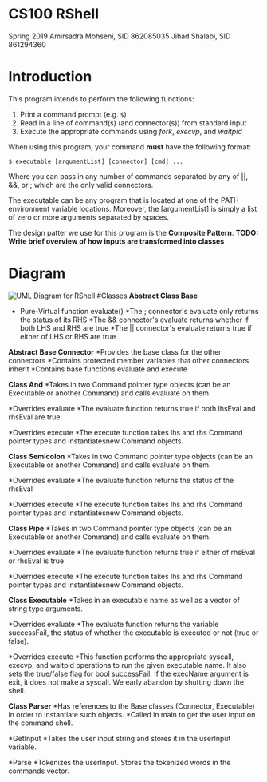 # CS100 RShell
Spring 2019
Amirsadra Mohseni, SID 862085035
Jihad Shalabi, SID 861294360

# Introduction
This program intends to perform the following functions:

1. Print a command prompt (e.g. `$`)
2. Read in a line of command(s) (and connector(s)) from standard input
3. Execute the appropriate commands using _fork_, _execvp_, and _waitpid_

When using this program, your command **must** have the following format:

```
$ executable [argumentList] [connector] [cmd] ...
```

Where you can pass in any number of commands separated by any of ||, &&, or ; which are the only valid connectors. 

The executable can be any program that is located at one of the PATH environment variable locations. Moreover, the [argumentList] is simply a list of zero or more arguments separated by spaces.

The design patter we use for this program is the **Composite Pattern**. 
**TODO: Write brief overview of how inputs are transformed into classes**

# Diagram
![UML Diagram for RShell](https://github.com/cs100/spring-2019-assignment-cs100-dance-team/blob/master/images/UMLDiagram.png)
#Classes
**Abstract Class Base**
* Pure-Virtual function evaluate()
  *The ; connector's evaluate only returns the status of its RHS
  *The && connector's evaluate returns whether if both LHS and RHS are true
  *The || connector's evaluate returns true if either of LHS or RHS are true


**Abstract Base Connector**
*Provides the base class for the other connectors
*Contains protected member variables that other connectors inherit
*Contains base functions evaluate and execute


**Class And**
*Takes in two Command pointer type objects (can be an Executable or another Command) and calls evaluate on them.

*Overrides evaluate
  *The evaluate function returns true if both lhsEval and rhsEval are true

*Overrides execute
  *The execute function takes lhs and rhs Command pointer types and instantiatesnew Command objects.


**Class Semicolon**
*Takes in two Command pointer type objects (can be an Executable or another Command) and calls evaluate on them.

*Overrides evaluate
  *The evaluate function returns the status of the rhsEval

*Overrides execute
  *The execute function takes lhs and rhs Command pointer types and instantiatesnew Command objects.


**Class Pipe**
*Takes in two Command pointer type objects (can be an Executable or another Command) and calls evaluate on them.

*Overrides evaluate
  *The evaluate function returns true if either of rhsEval or rhsEval is true

*Overrides execute
  *The execute function takes lhs and rhs Command pointer types and instantiatesnew Command objects.


**Class Executable**
*Takes in an executable name as well as a vector of string type arguments.

*Overrides evaluate
  *The evaluate function returns the variable successFail, the status of whether the executable is executed or not (true or false).

*Overrides execute
  *This function performs the appropriate syscall, execvp, and waitpid operations to run the given executable name. It also sets the true/false flag for bool successFail. If the execName argument is exit, it does not make a syscall. We early abandon by shutting down the shell.


**Class Parser**
*Has references to the Base classes (Connector, Executable) in order to instantiate such objects.
*Called in main to get the user input on the command shell.

*GetInput
 *Takes the user input string and stores it in the userInput variable.

*Parse
 *Tokenizes the userInput. Stores the tokenized words in the commands vector.
